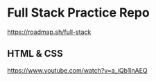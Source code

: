 # Full Stack Practice Repo

https://roadmap.sh/full-stack

## HTML & CSS

https://www.youtube.com/watch?v=a_iQb1lnAEQ
